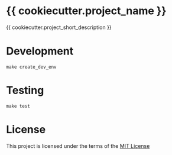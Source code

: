 # {{ cookiecutter.project_name }}

{{ cookiecutter.project_short_description }}

# Development

```
make create_dev_env
```

# Testing
```
make test
```

# License
This project is licensed under the terms of the [MIT License](/LICENSE)
